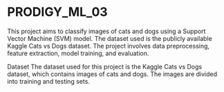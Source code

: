 # PRODIGY_ML_03
This project aims to classify images of cats and dogs using a Support Vector Machine (SVM) model. The dataset used is the publicly available Kaggle Cats vs Dogs dataset. The project involves data preprocessing, feature extraction, model training, and evaluation.

Dataset
The dataset used for this project is the Kaggle Cats vs Dogs dataset, which contains images of cats and dogs. The images are divided into training and testing sets.
